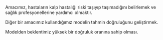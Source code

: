 Amacımız, hastaların kalp hastalığı riski taşıyıp taşımadığını belirlemek ve sağlık profesyonellerine yardımcı olmaktır.

Diğer bir amacımız kullandığımız modelin tahmin doğruluğunu geliştirmek.

Modelden beklentimiz yüksek bir doğruluk oranına sahip olması.
